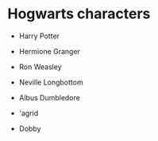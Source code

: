 # Hogwarts characters

- Harry Potter

- Hermione Granger

- Ron Weasley

- Neville Longbottom

- Albus Dumbledore

- 'agrid

- Dobby

